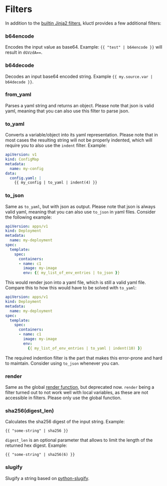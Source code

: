 <!-- This comment is uncommented when auto-synced to www-kluctl.io

---
title: "Filters"
linkTitle: "Filters"
weight: 3
description: >
    Available filters.
---
-->

# Filters

In addition to the [builtin Jinja2 filters](https://jinja.palletsprojects.com/en/3.1.x/templates/#list-of-builtin-filters),
kluctl provides a few additional filters:

### b64encode
Encodes the input value as base64. Example: `{{ "test" | b64encode }}` will result in `dGVzdA==`.

### b64decode
Decodes an input base64 encoded string. Example `{{ my.source.var | b64decode }}`.

### from_yaml
Parses a yaml string and returns an object. Please note that json is valid yaml, meaning that you can also use this
filter to parse json.

### to_yaml
Converts a variable/object into its yaml representation. Please note that in most cases the resulting string will not
be properly indented, which will require you to also use the `indent` filter. Example:

```yaml
apiVersion: v1
kind: ConfigMap
metadata:
  name: my-config
data:
  config.yaml: |
    {{ my_config | to_yaml | indent(4) }}
```

### to_json
Same as `to_yaml`, but with json as output. Please note that json is always valid yaml, meaning that you can also use
`to_json` in yaml files. Consider the following example:

```yaml
apiVersion: apps/v1
kind: Deployment
metadata:
  name: my-deployment
spec:
  template:
    spec:
      containers:
      - name: c1
        image: my-image
        env: {{ my_list_of_env_entries | to_json }}
```

This would render json into a yaml file, which is still a valid yaml file. Compare this to how this would have to be
solved with `to_yaml`:

```yaml
apiVersion: apps/v1
kind: Deployment
metadata:
  name: my-deployment
spec:
  template:
    spec:
      containers:
      - name: c1
        image: my-image
        env:
          {{ my_list_of_env_entries | to_yaml | indent(10) }}
```

The required indention filter is the part that makes this error-prone and hard to maintain. Consider using `to_json`
whenever you can.

### render
Same as the global [render function](./functions.md#rendertemplate), but deprecated now. `render` being a filter turned out to
not work well with local variables, as these are not accessible in filters. Please only use the global function.

### sha256(digest_len)
Calculates the sha256 digest of the input string. Example:
```
{{ "some-string" | sha256 }}
```

`digest_len` is an optional parameter that allows to limit the length of the returned hex digest. Example:
```
{{ "some-string" | sha256(6) }}
```

### slugify
Slugify a string based on [python-slugify](https://github.com/un33k/python-slugify).
